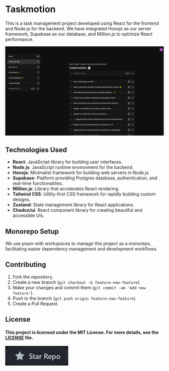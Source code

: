# Taskmotion

This is a task management project developed using React for the frontend and Node.js for the backend. We have integrated Honojs as our server framework, Supabase as our database, and Million.js to optimize React performance.

![Texto alternativo](./app.png)

## Technologies Used

- **React**: JavaScript library for building user interfaces.
- **Node.js**: JavaScript runtime environment for the backend.
- **Honojs**: Minimalist framework for building web servers in Node.js.
- **Supabase**: Platform providing Postgres database, authentication, and real-time functionalities.
- **Million.js**: Library that accelerates React rendering.
- **Tailwind CSS**: Utility-first CSS framework for rapidly building custom designs.
- **Zustand**: State management library for React applications.
- **Chadcn/ui**: React component library for creating beautiful and accessible UIs.

## Monorepo Setup

We use pnpm with workspaces to manage this project as a monorepo, facilitating easier dependency management and development workflows.

## Contributing

1. Fork the repository.
2. Create a new branch (`git checkout -b feature-new-feature`).
3. Make your changes and commit them (`git commit -am 'Add new feature'`).
4. Push to the branch (`git push origin feature-new-feature`).
5. Create a Pull Request.

## License

#### This project is licensed under the MIT License. For more details, see the [LICENSE](LICENSE) file.

<img  alt="Star on GitHub to support the project" src="star_repo.gif" width="200px">
